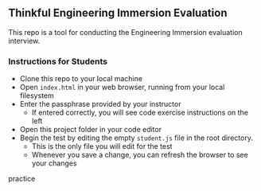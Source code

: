 ## Thinkful Engineering Immersion Evaluation

This repo is a tool for conducting the Engineering Immersion evaluation interview.

### Instructions for Students

* Clone this repo to your local machine
* Open `index.html` in your web browser, running from your local filesystem
* Enter the passphrase provided by your instructor
  * If entered correctly, you will see code exercise instructions on the left
* Open this project folder in your code editor
* Begin the test by editing the empty `student.js` file in the root directory.
  * This is the only file you will edit for the test
  * Whenever you save a change, you can refresh the browser to see your changes


practice